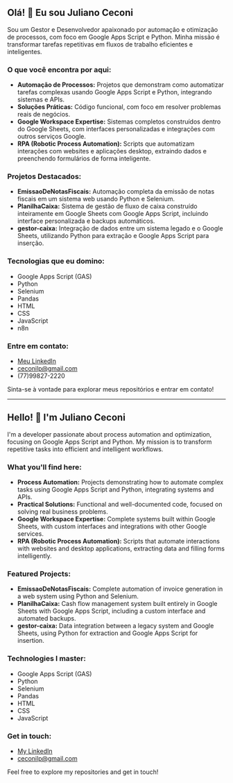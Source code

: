 ## Olá! 👋 Eu sou Juliano Ceconi

Sou um Gestor e Desenvolvedor apaixonado por automação e otimização de processos, com foco em Google Apps Script e Python. Minha missão é transformar tarefas repetitivas em fluxos de trabalho eficientes e inteligentes.

### O que você encontra por aqui:

*   **Automação de Processos:** Projetos que demonstram como automatizar tarefas complexas usando Google Apps Script e Python, integrando sistemas e APIs.
*   **Soluções Práticas:** Código funcional, com foco em resolver problemas reais de negócios.
*   **Google Workspace Expertise:** Sistemas completos construídos dentro do Google Sheets, com interfaces personalizadas e integrações com outros serviços Google.
*   **RPA (Robotic Process Automation):** Scripts que automatizam interações com websites e aplicações desktop, extraindo dados e preenchendo formulários de forma inteligente.

### Projetos Destacados:

*   **EmissaoDeNotasFiscais:** Automação completa da emissão de notas fiscais em um sistema web usando Python e Selenium.
*   **PlanilhaCaixa:** Sistema de gestão de fluxo de caixa construído inteiramente em Google Sheets com Google Apps Script, incluindo interface personalizada e backups automáticos.
*   **gestor-caixa:** Integração de dados entre um sistema legado e o Google Sheets, utilizando Python para extração e Google Apps Script para inserção.

### Tecnologias que eu domino:

*   Google Apps Script (GAS)
*   Python
*   Selenium
*   Pandas
*   HTML
*   CSS
*   JavaScript
*   n8n

### Entre em contato:

*   [Meu LinkedIn](https://www.linkedin.com/in/juliano-ceconi-8ba137121/)
*   ceconilp@gmail.com
*   (77)99827-2220

Sinta-se à vontade para explorar meus repositórios e entrar em contato!

---

## Hello! 👋 I'm Juliano Ceconi

I'm a developer passionate about process automation and optimization, focusing on Google Apps Script and Python. My mission is to transform repetitive tasks into efficient and intelligent workflows.

### What you'll find here:

*   **Process Automation:** Projects demonstrating how to automate complex tasks using Google Apps Script and Python, integrating systems and APIs.
*   **Practical Solutions:** Functional and well-documented code, focused on solving real business problems.
*   **Google Workspace Expertise:** Complete systems built within Google Sheets, with custom interfaces and integrations with other Google services.
*   **RPA (Robotic Process Automation):** Scripts that automate interactions with websites and desktop applications, extracting data and filling forms intelligently.

### Featured Projects:

*   **EmissaoDeNotasFiscais:** Complete automation of invoice generation in a web system using Python and Selenium.
*   **PlanilhaCaixa:** Cash flow management system built entirely in Google Sheets with Google Apps Script, including a custom interface and automated backups.
*   **gestor-caixa:** Data integration between a legacy system and Google Sheets, using Python for extraction and Google Apps Script for insertion.

### Technologies I master:

*   Google Apps Script (GAS)
*   Python
*   Selenium
*   Pandas
*   HTML
*   CSS
*   JavaScript

### Get in touch:

*   [My LinkedIn](https://www.linkedin.com/in/juliano-ceconi-8ba137121/)
*   ceconilp@gmail.com

Feel free to explore my repositories and get in touch!

